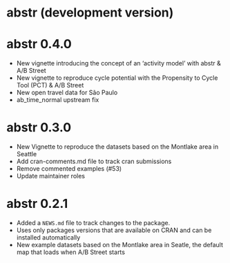 # abstr (development version)

# abstr 0.4.0

* New vignette introducing the concept of an ‘activity model’ with abstr & A/B Street
* New vignette to reproduce cycle potential with the Propensity to Cycle Tool (PCT) & A/B Street
* New open travel data for São Paulo  
* ab_time_normal upstream fix

# abstr 0.3.0

* New Vignette to reproduce the datasets based on the Montlake area in Seattle
* Add cran-comments.md file to track cran submissions
* Remove commented examples (#53)
* Update maintainer roles

# abstr 0.2.1

* Added a `NEWS.md` file to track changes to the package.
* Uses only packages versions that are available on CRAN and can be installed automatically
* New example datasets based on the Montlake area in Seatle, the default map that loads when A/B Street starts
